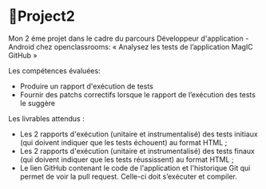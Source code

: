 # 🌱Project2
Mon 2 éme projet dans le cadre du parcours Développeur d'application - Android chez openclassrooms: « Analysez les tests de l’application MagIC GitHub »

Les compétences évaluées:
- Produire un rapport d'exécution de tests
- Fournir des patchs correctifs lorsque le rapport de l’exécution des tests le suggère

Les livrables attendus :
- Les 2 rapports d'exécution (unitaire et instrumentalisé) des tests initiaux (qui doivent indiquer que les tests échouent) au format HTML ;
- Les 2 rapports d'exécution (unitaire et instrumentalisé) des tests finaux (qui doivent indiquer que les tests réussissent) au format HTML ;
- Le lien GitHub contenant le code de l'application et l'historique Git qui permet de voir la pull request. Celle-ci doit s’exécuter et compiler.
